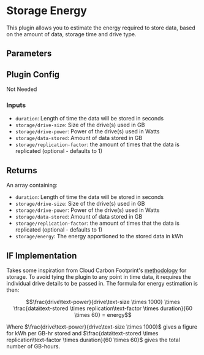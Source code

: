 # Storage Energy

This plugin allows you to estimate the energy required to store data, based on the amount of data, storage time and drive type.

## Parameters

## Plugin Config

Not Needed

### Inputs

- `duration`: Length of time the data will be stored in seconds
- `storage/drive-size`: Size of the drive(s) used in GB
- `storage/drive-power`: Power of the drive(s) used in Watts
- `storage/data-stored`: Amount of data stored in GB
- `storage/replication-factor`: the amount of times that the data is replicated (optional - defaults to 1)

## Returns

An array containing:

- `duration`: Length of time the data will be stored in seconds
- `storage/drive-size`: Size of the drive(s) used in GB
- `storage/drive-power`: Power of the drive(s) used in Watts
- `storage/data-stored`: Amount of data stored in GB
- `storage/replication-factor`: the amount of times that the data is replicated (optional - defaults to 1)
- `storage/energy`: The energy apportioned to the stored data in kWh

## IF Implementation

Takes some inspiration from Cloud Carbon Footprint's [methodology](https://www.cloudcarbonfootprint.org/docs/methodology#storage) for storage. To avoid tying the plugin to any point in time data, it requires the individual drive details to be passed in. The formula for energy estimation is then:

$$\frac{drive\text-power}{drive\text-size \times 1000} \times \frac{data\text-stored \times replication\text-factor \times duration}{60 \times 60} = energy$$

Where $\frac{drive\text-power}{drive\text-size \times 1000}$ gives a figure for kWh per GB-hr stored and $\frac{data\text-stored \times replication\text-factor \times duration}{60 \times 60}$ gives the total number of GB-hours.

